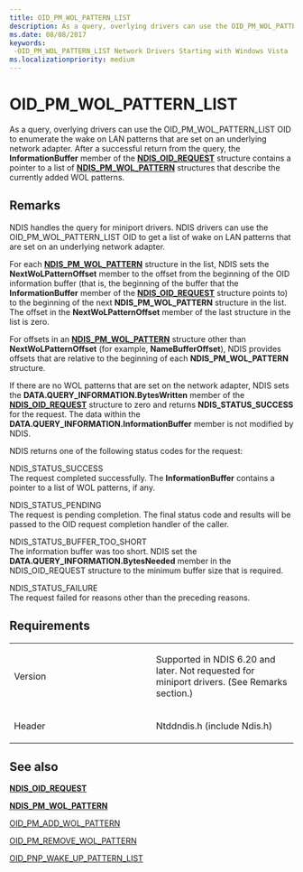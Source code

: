 ```yaml
---
title: OID_PM_WOL_PATTERN_LIST
description: As a query, overlying drivers can use the OID_PM_WOL_PATTERN_LIST OID to enumerate the wake on LAN patterns that are set on an underlying network adapter.
ms.date: 08/08/2017
keywords: 
 -OID_PM_WOL_PATTERN_LIST Network Drivers Starting with Windows Vista
ms.localizationpriority: medium
---
```


# OID\_PM\_WOL\_PATTERN\_LIST


As a query, overlying drivers can use the OID\_PM\_WOL\_PATTERN\_LIST OID to enumerate the wake on LAN patterns that are set on an underlying network adapter. After a successful return from the query, the **InformationBuffer** member of the [**NDIS\_OID\_REQUEST**](/windows-hardware/drivers/ddi/oidrequest/ns-oidrequest-ndis_oid_request) structure contains a pointer to a list of [**NDIS\_PM\_WOL\_PATTERN**](/windows-hardware/drivers/ddi/ntddndis/ns-ntddndis-_ndis_pm_wol_pattern) structures that describe the currently added WOL patterns.

## Remarks

NDIS handles the query for miniport drivers. NDIS drivers can use the OID\_PM\_WOL\_PATTERN\_LIST OID to get a list of wake on LAN patterns that are set on an underlying network adapter.

For each [**NDIS\_PM\_WOL\_PATTERN**](/windows-hardware/drivers/ddi/ntddndis/ns-ntddndis-_ndis_pm_wol_pattern) structure in the list, NDIS sets the **NextWoLPatternOffset** member to the offset from the beginning of the OID information buffer (that is, the beginning of the buffer that the **InformationBuffer** member of the [**NDIS\_OID\_REQUEST**](/windows-hardware/drivers/ddi/oidrequest/ns-oidrequest-ndis_oid_request) structure points to) to the beginning of the next **NDIS\_PM\_WOL\_PATTERN** structure in the list. The offset in the **NextWoLPatternOffset** member of the last structure in the list is zero.

For offsets in an [**NDIS\_PM\_WOL\_PATTERN**](/windows-hardware/drivers/ddi/ntddndis/ns-ntddndis-_ndis_pm_wol_pattern) structure other than **NextWoLPatternOffset** (for example, **NameBufferOffset**), NDIS provides offsets that are relative to the beginning of each **NDIS\_PM\_WOL\_PATTERN** structure.

If there are no WOL patterns that are set on the network adapter, NDIS sets the **DATA.QUERY\_INFORMATION.BytesWritten** member of the [**NDIS\_OID\_REQUEST**](/windows-hardware/drivers/ddi/oidrequest/ns-oidrequest-ndis_oid_request) structure to zero and returns **NDIS\_STATUS\_SUCCESS** for the request. The data within the **DATA.QUERY\_INFORMATION.InformationBuffer** member is not modified by NDIS.

NDIS returns one of the following status codes for the request:

<a href="" id="ndis-status-success"></a>NDIS\_STATUS\_SUCCESS  
The request completed successfully. The **InformationBuffer** contains a pointer to a list of WOL patterns, if any.

<a href="" id="ndis-status-pending"></a>NDIS\_STATUS\_PENDING  
The request is pending completion. The final status code and results will be passed to the OID request completion handler of the caller.

<a href="" id="ndis-status-buffer-too-short"></a>NDIS\_STATUS\_BUFFER\_TOO\_SHORT  
The information buffer was too short. NDIS set the **DATA.QUERY\_INFORMATION.BytesNeeded** member in the NDIS\_OID\_REQUEST structure to the minimum buffer size that is required.

<a href="" id="ndis-status-failure"></a>NDIS\_STATUS\_FAILURE  
The request failed for reasons other than the preceding reasons.

## Requirements

<table>
<colgroup>
<col width="50%" />
<col width="50%" />
</colgroup>
<tbody>
<tr class="odd">
<td><p>Version</p></td>
<td><p>Supported in NDIS 6.20 and later. Not requested for miniport drivers. (See Remarks section.)</p></td>
</tr>
<tr class="even">
<td><p>Header</p></td>
<td>Ntddndis.h (include Ndis.h)</td>
</tr>
</tbody>
</table>

## See also


[**NDIS\_OID\_REQUEST**](/windows-hardware/drivers/ddi/oidrequest/ns-oidrequest-ndis_oid_request)

[**NDIS\_PM\_WOL\_PATTERN**](/windows-hardware/drivers/ddi/ntddndis/ns-ntddndis-_ndis_pm_wol_pattern)

[OID\_PM\_ADD\_WOL\_PATTERN](oid-pm-add-wol-pattern.md)

[OID\_PM\_REMOVE\_WOL\_PATTERN](oid-pm-remove-wol-pattern.md)

[OID\_PNP\_WAKE\_UP\_PATTERN\_LIST](oid-pnp-wake-up-pattern-list.md)

 

